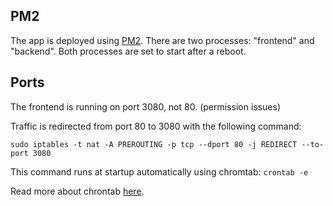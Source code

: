 ## PM2

The app is deployed using [PM2](https://pm2.keymetrics.io/docs/usage/startup/). There are two processes: "frontend" and "backend". Both processes are set to start after a reboot.

## Ports

The frontend is running on port 3080, not 80. (permission issues)

Traffic is redirected from port 80 to 3080 with the following command:

`sudo iptables -t nat -A PREROUTING -p tcp --dport 80 -j REDIRECT --to-port 3080`

This command runs at startup automatically using chromtab: `crontab -e`

Read more about chrontab [here](https://askubuntu.com/questions/814/how-to-run-scripts-on-start-up).